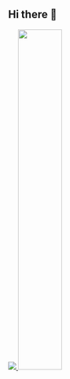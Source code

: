 ## Hi there 👋

<a href="s">
  <img src="https://github-readme-stats.vercel.app/api/top-langs/?username=yujin-5&exclude_repo=yujin-5.github.io&layout=compact&theme=tokyonight" />
</a>
<a href="s">
  <img src="https://github-readme-stats.vercel.app/api?username=yujin-5&theme=tokyonight&show_icons=true" width="42%" />
</a>


<!--
**yujin-5/yujin-5** is a ✨ _special_ ✨ repository because its `README.md` (this file) appears on your GitHub profile.

Here are some ideas to get you started:

- 🔭 I’m currently working on ...
- 🌱 I’m currently learning ...
- 👯 I’m looking to collaborate on ...
- 🤔 I’m looking for help with ...
- 💬 Ask me about ...
- 📫 How to reach me: ...
- 😄 Pronouns: ...
- ⚡ Fun fact: ...
-->
